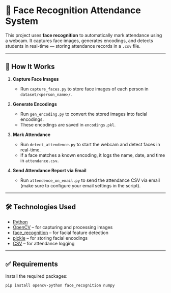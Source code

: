 # 🎯 Face Recognition Attendance System

This project uses **face recognition** to automatically mark attendance using a webcam. It captures face images, generates encodings, and detects students in real-time — storing attendance records in a `.csv` file.

---

## 🚀 How It Works

1. **Capture Face Images**

   - Run `capture_faces.py` to store face images of each person in `dataset/<person_name>/`.

2. **Generate Encodings**

   - Run `gen_encoding.py` to convert the stored images into facial encodings.
   - These encodings are saved in `encodings.pkl`.

3. **Mark Attendance**

   - Run `detect_attendence.py` to start the webcam and detect faces in real-time.
   - If a face matches a known encoding, it logs the name, date, and time in `attendance.csv`.

4. **Send Attendance Report via Email**
   - Run `attendence_on_email.py` to send the attendance CSV via email (make sure to configure your email settings in the script).

---

## 🛠️ Technologies Used

- [Python](https://www.python.org/)
- [OpenCV](https://opencv.org/) – for capturing and processing images
- [face_recognition](https://github.com/ageitgey/face_recognition) – for facial feature detection
- [pickle](https://docs.python.org/3/library/pickle.html) – for storing facial encodings
- [CSV](https://docs.python.org/3/library/csv.html) – for attendance logging

---

## ✅ Requirements

Install the required packages:

```bash
pip install opencv-python face_recognition numpy
```
